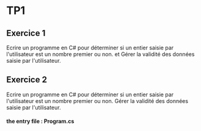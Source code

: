 # TP1
## Exercice 1
Ecrire un programme en C# pour déterminer si un entier saisie par l'utilisateur est un nombre premier ou non.
et Gérer la validité des données saisie par l'utilisateur.
## Exercice 2 
Ecrire un programme en C# pour déterminer si un entier saisie par l'utilisateur est un nombre premier ou non.
Gérer la validité des données saisie par l'utilisateur.
#### the entry file : Program.cs
